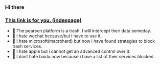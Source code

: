 ### Hi there

### [This link is for you. (indexpage)](https://hjmnb.github.io)

- 💬 The pearson platform is a trash. I will intercept their data someday.
- 💬 I hate wechat because/but i have to use it.
- 💬 I hate microsoft(macrohard) but now i have found strategies to block trash services.
- 💬 I hate apple but i cannot get an advanced control over it.
- 💬 I dont hate baidu now because i have a list of their services blocked.
